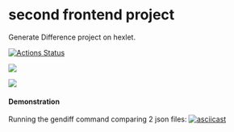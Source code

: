 # second frontend project
Generate Difference project on hexlet.

[![Actions Status](https://github.com/olyakharlova/frontend-project-46/workflows/hexlet-check/badge.svg)](https://github.com/olyakharlova/frontend-project-46/actions)

<a href="https://codeclimate.com/github/olyakharlova/frontend-project-46/test_coverage"><img src="https://api.codeclimate.com/v1/badges/3f4cf641b686b6077282/test_coverage" /></a>

<a href="https://codeclimate.com/github/olyakharlova/frontend-project-46/maintainability"><img src="https://api.codeclimate.com/v1/badges/3f4cf641b686b6077282/maintainability" /></a>

#### Demonstration
Running the gendiff command comparing 2 json files: 
[![asciicast](https://asciinema.org/a/PZfOaSeVxle1cZ6ts5BbXNNpP.svg)](https://asciinema.org/a/PZfOaSeVxle1cZ6ts5BbXNNpP)
